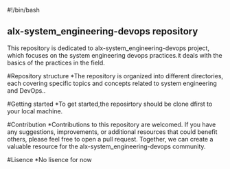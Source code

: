 #!/bin/bash
## alx-system_engineering-devops repository
This repository is dedicated to alx-system_engineering-devops project, which focuses on the system engineering devops practices.it deals with the basics of the practices in the field.

#Repository structure
*The repository is organized into different directories, each covering specific topics and concepts related to system engineering and DevOps..

#Getting started
*To get started,the reposirtory should  be clone dfirst to your local machine.

#Contribution
*Contributions to this repository are welcomed. If you have any suggestions, improvements, or additional resources that could benefit others, please feel free to open a pull request. Together, we can create a valuable resource for the alx-system_engineering-devops community.

#Lisence
*No lisence for now

